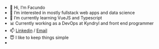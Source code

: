 

- 👋 Hi, I’m Facundo
- 👀 I’m interested in mostly fullstack web apps and data science
- 🌱 I’m currently learning VueJS and Typescript
- 📊 Currently working as a DevOps at Kyndryl and front end programmer
- 📫 [Linkedin](https://www.linkedin.com/in/facundoma/) / [Email](mailto:facu_martinez98@hotmail.com) 
- 😇 I like to keep things simple
- 
<!---
facundomartinezabeldano/facundomartinezabeldano is a ✨ special ✨ repository because its `README.md` (this file) appears on your GitHub profile.
You can click the Preview link to take a look at your changes.
--->
